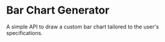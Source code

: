 # Bar Chart Generator

 A simple API to draw a custom bar chart tailored to the user's specifications.

 